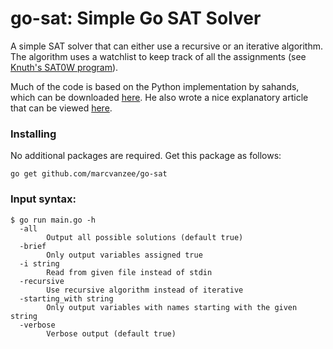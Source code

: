 # go-sat: Simple Go SAT Solver

A simple SAT solver that can either use a recursive or an iterative algorithm. The algorithm uses a watchlist to keep track of all the assignments (see [Knuth's SAT0W program](http://www-cs-faculty.stanford.edu/~uno/programs.html)). 

Much of the code is based on the Python implementation by sahands, which can be downloaded [here](https://github.com/sahands/simple-sat). He also wrote a nice explanatory article that can be viewed [here](http://sahandsaba.com/understanding-sat-by-implementing-a-simple-sat-solver-in-python.html).

### Installing

No additional packages are required. Get this package as follows:

```go get github.com/marcvanzee/go-sat```

### Input syntax:

```
$ go run main.go -h
  -all
        Output all possible solutions (default true)                  
  -brief                                                              
        Only output variables assigned true                           
  -i string                                                           
        Read from given file instead of stdin                         
  -recursive                                                          
        Use recursive algorithm instead of iterative                
  -starting_with string                                               
        Only output variables with names starting with the given string
  -verbose                                          
        Verbose output (default true)              
```
